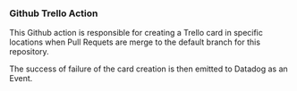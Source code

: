 ### Github Trello Action

This Github action is responsible for creating a Trello card in specific locations when Pull Requets are merge to the default branch for this repository.

The success of failure of the card creation is then emitted to Datadog as an Event.
